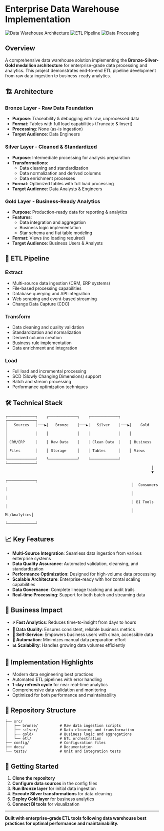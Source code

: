 # Enterprise Data Warehouse Implementation

![Data Warehouse Architecture](https://img.shields.io/badge/Architecture-Medallion-blue)
![ETL Pipeline](https://img.shields.io/badge/Pipeline-ETL-green)
![Data Processing](https://img.shields.io/badge/Processing-Automated-orange)

## Overview

A comprehensive data warehouse solution implementing the **Bronze-Silver-Gold medallion architecture** for enterprise-grade data processing and analytics. This project demonstrates end-to-end ETL pipeline development from raw data ingestion to business-ready analytics.

## 🏗️ Architecture

### Bronze Layer - Raw Data Foundation
- **Purpose**: Traceability & debugging with raw, unprocessed data
- **Format**: Tables with full load capabilities (Truncate & Insert)
- **Processing**: None (as-is ingestion)
- **Target Audience**: Data Engineers

### Silver Layer - Cleaned & Standardized
- **Purpose**: Intermediate processing for analysis preparation
- **Transformations**: 
  - Data cleaning and standardization
  - Data normalization and derived columns
  - Data enrichment processes
- **Format**: Optimized tables with full load processing
- **Target Audience**: Data Analysts & Engineers

### Gold Layer - Business-Ready Analytics
- **Purpose**: Production-ready data for reporting & analytics
- **Features**: 
  - Data integration and aggregation
  - Business logic implementation
  - Star schema and flat table modeling
- **Format**: Views (no loading required)
- **Target Audience**: Business Users & Analysts

## 🔄 ETL Pipeline

### Extract
- Multi-source data ingestion (CRM, ERP systems)
- File-based processing capabilities
- Database querying and API integration
- Web scraping and event-based streaming
- Change Data Capture (CDC)

### Transform
- Data cleaning and quality validation
- Standardization and normalization
- Derived column creation
- Business rule implementation
- Data enrichment and integration

### Load
- Full load and incremental processing
- SCD (Slowly Changing Dimensions) support
- Batch and stream processing
- Performance optimization techniques

## 🛠️ Technical Stack

```
┌─────────────┐    ┌─────────────┐    ┌─────────────┐    ┌─────────────┐
│   Sources   │───▶│   Bronze    │───▶│   Silver    │───▶│    Gold     │
│             │    │             │    │             │    │             │
│ CRM/ERP     │    │ Raw Data    │    │ Clean Data  │    │ Business    │
│ Files       │    │ Storage     │    │ Tables      │    │ Views       │
└─────────────┘    └─────────────┘    └─────────────┘    └─────────────┘
                                                                   │
                                                                   ▼
                                                          ┌─────────────┐
                                                          │  Consumers  │
                                                          │             │
                                                          │ BI Tools    │
                                                          │ ML/Analytics│
                                                          └─────────────┘
```

## 📈 Key Features

- **Multi-Source Integration**: Seamless data ingestion from various enterprise systems
- **Data Quality Assurance**: Automated validation, cleansing, and standardization
- **Performance Optimization**: Designed for high-volume data processing
- **Scalable Architecture**: Enterprise-ready with horizontal scaling capabilities
- **Data Governance**: Complete lineage tracking and audit trails
- **Real-time Processing**: Support for both batch and streaming data

## 🎯 Business Impact

- **⚡ Fast Analytics**: Reduces time-to-insight from days to hours
- **🎯 Data Quality**: Ensures consistent, reliable business metrics
- **🔧 Self-Service**: Empowers business users with clean, accessible data
- **🤖 Automation**: Minimizes manual data preparation effort
- **📊 Scalability**: Handles growing data volumes efficiently

## 🚀 Implementation Highlights

- Modern data engineering best practices
- Automated ETL pipelines with error handling
- **1-day refresh cycle** for near real-time analytics
- Comprehensive data validation and monitoring
- Optimized for both performance and maintainability

## 📁 Repository Structure

```
├── src/
│   ├── bronze/          # Raw data ingestion scripts
│   ├── silver/          # Data cleaning and transformation
│   ├── gold/            # Business logic and aggregations
│   └── etl/             # ETL orchestration
├── config/              # Configuration files
├── docs/                # Documentation
└── tests/               # Unit and integration tests
```

## 🚦 Getting Started

1. **Clone the repository**
2. **Configure data sources** in the config files
3. **Run Bronze layer** for initial data ingestion
4. **Execute Silver transformations** for data cleaning
5. **Deploy Gold layer** for business analytics
6. **Connect BI tools** for visualization

---

**Built with enterprise-grade ETL tools following data warehouse best practices for optimal performance and maintainability.**
